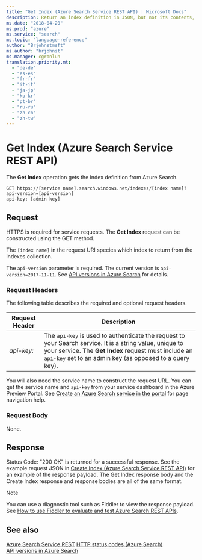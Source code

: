 ```yaml
---
title: "Get Index (Azure Search Service REST API) | Microsoft Docs"
description: Return an index definition in JSON, but not its contents, from an Azure Search service.
ms.date: "2018-04-20"
ms.prod: "azure"
ms.service: "search"
ms.topic: "language-reference"
author: "Brjohnstmsft"
ms.author: "brjohnst"
ms.manager: cgronlun
translation.priority.mt:
  - "de-de"
  - "es-es"
  - "fr-fr"
  - "it-it"
  - "ja-jp"
  - "ko-kr"
  - "pt-br"
  - "ru-ru"
  - "zh-cn"
  - "zh-tw"
---
```

# Get Index (Azure Search Service REST API)
  The **Get Index** operation gets the index definition from Azure Search.  

```  
GET https://[service name].search.windows.net/indexes/[index name]?api-version=[api-version]  
api-key: [admin key]  
```  

## Request  
 HTTPS is required for service requests. The **Get Index** request can be constructed using the GET method.  

 The `[index name]` in the request URI species which index to return from the indexes collection.  

 The `api-version` parameter is required. The current version is `api-version=2017-11-11`. See [API versions in Azure Search](https://go.microsoft.com/fwlink/?linkid=834796) for details.  

### Request Headers  
 The following table describes the required and optional request headers.  

|Request Header|Description|  
|--------------------|-----------------|  
|*api-key:*|The `api-key` is used to authenticate the request to your Search service. It is a string value, unique to your service. The **Get Index** request must include an `api-key` set to an admin key (as opposed to a query key).|  

 You will also need the service name to construct the request URL. You can get the service name and `api-key` from your service dashboard in the Azure Preview Portal. See [Create an Azure Search service in the portal](https://azure.microsoft.com/documentation/articles/search-create-service-portal/) for page navigation help.  

### Request Body  
 None.  

## Response  
 Status Code: "200 OK" is returned for a successful response. See the example request JSON in [Create Index &#40;Azure Search Service REST API&#41;](create-index.md) for an example of the response payload. The Get Index response body and the Create Index response and response bodies are all of the same format.  

> [!NOTE]  
>  You can use a diagnostic tool such as Fiddler to view the response payload. See [How to use Fiddler to evaluate and test Azure Search REST APIs](https://azure.microsoft.com/documentation/articles/search-fiddler/).  

## See also  
 [Azure Search Service REST](index.md)
 [HTTP status codes &#40;Azure Search&#41;](http-status-codes.md)   
 [API versions in Azure Search](https://go.microsoft.com/fwlink/?linkid=834796)
